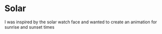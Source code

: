 # Solar
 I was inspired by the solar watch face and wanted to create an animation for sunrise and sunset times
